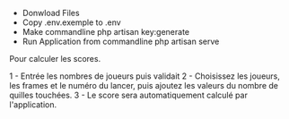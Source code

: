 - Donwload Files
- Copy .env.exemple to .env
- Make commandline php artisan key:generate
- Run Application from commandline php artisan serve


Pour calculer les scores.

1 - Entrée les nombres de joueurs puis validait
2 - Choisissez les joueurs, les frames et le numéro du lancer, puis ajoutez les valeurs du nombre de quilles touchées.
3 - Le score sera automatiquement calculé par l'application.
